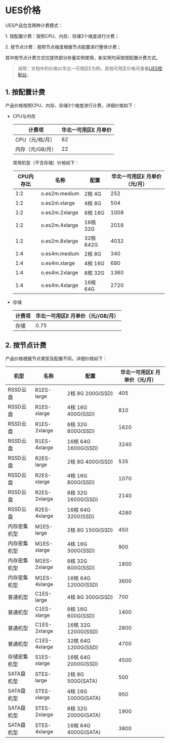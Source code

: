 # UES价格

UES产品包含两种计费模式：

1\. 按配置计费：按照CPU、内存、存储3个维度进行计费；

2\. 按节点计费：按照节点维度根据节点配置进行整体计费；

其中按节点计费方式仅提供部分存量实例使用，新实例均采取按配置计费方式。


> 说明：文档中的价格以华北一可用区E为例，其他可用区价格可查看[UES控制台](https://console.ucloud.cn/ues/create)。

## 1. 按配置计费

产品价格按照CPU、内存、存储3个维度进行计费，详细价格如下：

* CPU与内存

  | 计费项           | 华北一可用区E 月单价 |
  | ---------------- | -------------------- |
  | CPU（元/核/月）  | 82                   |
  | 内存（元/GB/月） | 22                   |

  常用机型（不含存储）价格如下：


  | CPU内存比 | 名称           | 配置     | 华北一可用区E 月单价（元/月） |
  | --------- | -------------- | -------- | ----------------------------- |
  | 1:2       | o.es2m.medium  | 2核 4G   | 252                           |
  | 1:2       | o.es2m.xlarge  | 4核 8G   | 504                           |
  | 1:2       | o.es2m.2xlarge | 8核 16G  | 1008                          |
  | 1:2       | o.es2m.4xlarge | 16核 32G | 2016                          |
  | 1:2       | o.es2m.8xlarge | 32核642G | 4032                          |
  | 1:4       | o.es4m.medium  | 2核 8G   | 340                           |
  | 1:4       | o.es4m.xlarge  | 4核 16G  | 680                           |
  | 1:4       | o.es4m.2xlarge | 8核 32G  | 1360                          |
  | 1:4       | o.es4m.4xlarge | 16核 64G | 2720                          |

* 存储

  | 计费项 | 华北一可用区E 月单价（元//GB/月） |
  | ------ | --------------------------------- |
  | 存储   | 0.75                              |


## 2. 按节点计费

产品价格根据节点类型及配置不同，详细价格如下：


| 机型 | 名称 | 配置 | 华北一可用区E 月单价（元/月） |
| ------- | ------------ | -------------------- | -------- |
| RSSD云盘 | R1ES-large | 2核 8G 200G(SSD) | 405 |
| RSSD云盘 | R1ES-xlarge | 4核 16G 400G(SSD) | 810 |
| RSSD云盘 | R1ES-2xlarge | 8核 32G 800G(SSD) | 1620 |
| RSSD云盘 | R1ES-4xlarge | 16核 64G 1600G(SSD) | 3240 |
| RSSD云盘 | R2ES-large | 2核 8G 400G(SSD) | 535 |
| RSSD云盘 | R2ES-xlarge | 4核 16G 800G(SSD) | 1070 |
| RSSD云盘 | R2ES-2xlarge | 8核 32G 1600G(SSD) | 2140 |
| RSSD云盘 | R2ES-4xlarge | 16核 64G 3200(SSD) | 4280 |
| 内存密集机型 | M1ES-large | 2核 8G 150G(SSD) | 450 |
| 内存密集机型 | M1ES-xlarge | 4核 16G 300G(SSD) | 900 |
| 内存密集机型 | M1ES-2xlarge | 8核 32G 600G(SSD) | 1800 |
| 内存密集机型 | M1ES-4xlarge | 16核 64G 1200G(SSD) | 3600 |
| 普通机型 | C1ES-large | 4核 8G 300G(SSD) | 700 |
| 普通机型 | C1ES-xlarge | 8核 16G 600G(SSD) | 1400 |
| 普通机型 | C1ES-2xlarge | 16核 32G 1200G(SSD) | 2800 |
| 普通机型 | C1ES-4xlarge | 32核 64G 1200G(SSD) | 4700 |
| 存储密集机型 | S1ES-xlarge | 16核 64G 2000G(SSD) | 4500 |
| SATA盘机型 | STES-large | 2核 8G 500G(SATA) | 500 |
| SATA盘机型 | STES-xlarge | 4核 16G 1000G(SATA) | 950 |
| SATA盘机型 | STES-2xlarge | 8核 32G 2000G(SATA) | 1900 |
| SATA盘机型 | STES-4xlarge | 16核 64G 4000G(SATA) | 3800 |